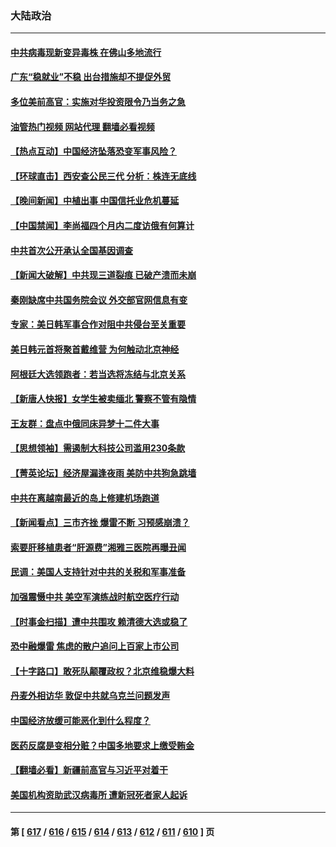 ### 大陆政治
---
#### [中共病毒现新变异毒株 在佛山多地流行](../../pages/ncid277/n14055808.md?08172045) 
#### [广东“稳就业”不稳 出台措施却不提促外贸](../../pages/ncid277/n14055825.md?08172045) 
#### [多位美前高官：实施对华投资限令乃当务之急](../../pages/ncid277/n14055844.md?08172045) 
#### [油管热门视频 网站代理 翻墙必看视频](http://138.2.39.72:81/youtube.html?epic-marker?08172045)
#### [【热点互动】中国经济坠落恐变军事风险？](../../pages/ncid277/n14055394.md?08172045) 
#### [【环球直击】西安查公民三代 分析：株连无底线](../../pages/ncid277/n14055097.md?08172045) 
#### [【晚间新闻】中植出事 中国信托业危机蔓延](../../pages/ncid277/n14055710.md?08172045) 
#### [【中国禁闻】李尚福四个月内二度访俄有何算计](../../pages/ncid277/n14055094.md?08172045) 
#### [中共首次公开承认全国基因调查](../../pages/ncid277/n14055633.md?08172045) 
#### [【新闻大破解】中共现三道裂痕 已破产溃而未崩](../../pages/ncid277/n14055405.md?08172045) 
#### [秦刚缺席中共国务院会议 外交部官网信息有变](../../pages/ncid277/n14055488.md?08172045) 
#### [专家：美日韩军事合作对阻中共侵台至关重要](../../pages/ncid277/n14055430.md?08172045) 
#### [美日韩元首将聚首戴维营 为何触动北京神经](../../pages/ncid277/n14055367.md?08172045) 
#### [阿根廷大选领跑者：若当选将冻结与北京关系](../../pages/ncid277/n14055370.md?08172045) 
#### [【新唐人快报】女学生被卖缅北 警察不管有隐情](../../pages/ncid277/n14055397.md?08172045) 
#### [王友群：盘点中俄同床异梦十二件大事](../../pages/ncid277/n14055390.md?08172045) 
#### [【思想领袖】需遏制大科技公司滥用230条款](../../pages/ncid277/n14045299.md?08172045) 
#### [【菁英论坛】经济屋漏逢夜雨 美防中共狗急跳墙](../../pages/ncid277/n14055317.md?08172045) 
#### [中共在离越南最近的岛上修建机场跑道](../../pages/ncid277/n14055383.md?08172045) 
#### [【新闻看点】三市齐挫 爆雷不断 习预感崩溃？](../../pages/ncid277/n14055314.md?08172045) 
#### [索要肝移植患者“肝源费”湘雅三医院再曝丑闻](../../pages/ncid277/n14055320.md?08172045) 
#### [民调：美国人支持针对中共的关税和军事准备](../../pages/ncid277/n14055273.md?08172045) 
#### [加强震慑中共 美空军演练战时航空医疗行动](../../pages/ncid277/n14055319.md?08172045) 
#### [【时事金扫描】遭中共围攻 赖清德大选或稳了](../../pages/ncid277/n14055184.md?08172045) 
#### [恐中融爆雷 焦虑的散户追问上百家上市公司](../../pages/ncid277/n14055254.md?08172045) 
#### [【十字路口】敢死队颠覆政权？北京维稳爆大料](../../pages/ncid277/n14055182.md?08172045) 
#### [丹麦外相访华 敦促中共就乌克兰问题发声](../../pages/ncid277/n14055155.md?08172045) 
#### [中国经济放缓可能恶化到什么程度？](../../pages/ncid277/n14055175.md?08172045) 
#### [医药反腐是变相分赃？中国多地要求上缴受贿金](../../pages/ncid277/n14055098.md?08172045) 
#### [【翻墙必看】新疆前高官与习近平对着干](../../pages/ncid277/n14054933.md?08172045) 
#### [美国机构资助武汉病毒所 遭新冠死者家人起诉](../../pages/ncid277/n14055126.md?08172045) 

---
#### 第 [ [617](./617.md?08172045) / [616](./616.md?08172045) / [615](./615.md?08172045) / [614](./614.md?08172045) / [613](./613.md?08172045) / [612](./612.md?08172045) / [611](./611.md?08172045) / [610](./610.md?08172045) ] 页

